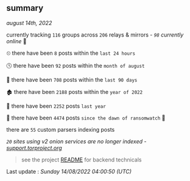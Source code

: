 
## summary
_august 14th, 2022_

currently tracking `116` groups across `206` relays & mirrors - _`98` currently online_ 📡

⏲ there have been `8` posts within the `last 24 hours`

🕓 there have been `92` posts within the `month of august`

📅 there have been `708` posts within the `last 90 days`

🏚 there have been `2188` posts within the `year of 2022`

🚀 there have been `2252` posts `last year`

🦕 there have been `4474` posts `since the dawn of ransomwatch` 🐣

there are `55` custom parsers indexing posts

_`20` sites using v2 onion services are no longer indexed - [support.torproject.org](https://support.torproject.org/onionservices/v2-deprecation/)_

> see the project [README](https://github.com/jmousqueton/ransomwatch#readme) for backend technicals



Last update : _Sunday 14/08/2022 04:00:50 (UTC)_

